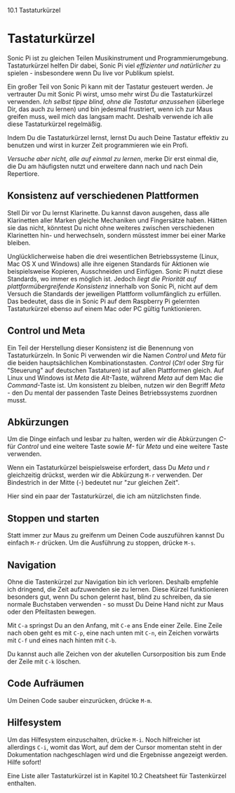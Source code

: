 10.1 Tastaturkürzel

# Tastaturkürzel

Sonic Pi ist zu gleichen Teilen Musikinstrument und Programmierumgebung. Tastaturkürzel helfen Dir dabei, Sonic Pi viel *effizienter und natürlicher* zu spielen - insbesondere wenn Du live vor Publikum spielst. 

Ein großer Teil von Sonic Pi kann mit der Tastatur gesteuert werden. Je vertrauter Du mit Sonic Pi wirst, umso mehr wirst Du die Tastaturkürzel verwenden. *Ich selbst tippe blind, ohne die Tastatur anzussehen* (überlege Dir, das auch zu lernen) und bin jedesmal frustriert, wenn ich zur Maus greifen muss, weil mich das langsam macht. Deshalb verwende ich alle diese Tastaturkürzel regelmäßig. 

Indem Du die Tastaturkürzel lernst, lernst Du auch Deine Tastatur effektiv zu benutzen und wirst in kurzer Zeit programmieren wie ein Profi.

*Versuche aber nicht, alle auf einmal zu lernen*, merke Dir erst einmal die, die Du am häufigsten nutzt und erweitere dann nach und nach Dein Repertiore.

## Konsistenz auf verschiedenen Plattformen

Stell Dir vor Du lernst Klarinette. Du kannst davon ausgehen, dass alle Klarinetten aller Marken gleiche Mechaniken und Fingersätze haben. Hätten sie das nicht, könntest Du nicht ohne weiteres zwischen verschiedenen Klarinetten hin- und herwechseln, sondern müsstest immer bei einer Marke bleiben.

Unglücklicherweise haben die drei wesentlichen Betriebssysteme (Linux, Mac OS X und Windows) alle ihre eigenen Standards für Aktionen wie beispielsweise Kopieren, Ausschneiden und Einfügen. Sonic Pi nutzt diese Standards, wo immer es möglich ist. Jedoch *liegt die Priorität auf plattformübergreifende Konsistenz* innerhalb von Sonic Pi, nicht auf dem Versuch die Standards der jeweiligen Plattform vollumfänglich zu erfüllen. Das bedeutet, dass die in Sonic Pi auf dem Raspberry Pi gelernten Tastaturkürzel ebenso auf einem Mac oder PC gültig funktionieren.

## Control und Meta

Ein Teil der Herstellung dieser Konsistenz ist die Benennung von Tastaturkürzeln. In Sonic Pi verwenden wir die Namen *Control* und *Meta* für die beiden hauptsächlichen Kombinationstasten. *Control* (*Ctrl* oder *Strg* für "Steuerung" auf deutschen Tastaturen) ist auf allen Plattformen gleich. Auf Linux und Windows ist *Meta* die *Alt*-Taste, während *Meta* auf dem Mac die *Command*-Taste ist. Um konsistent zu bleiben, nutzen wir den Begriff *Meta* - den Du mental der passenden Taste Deines Betriebssystems zuordnen musst.

## Abkürzungen

Um die Dinge einfach und lesbar zu halten, werden wir die Abkürzungen *C-* für *Control* und eine weitere Taste sowie *M-* für *Meta* und eine weitere Taste verwenden.

Wenn ein Tastaturkürzel beispielsweise erfordert, dass Du *Meta* und *r* gleichzeitig drückst, werden wir die Abkürzung `M-r` verwenden. Der Bindestrich in der Mitte (*-*) bedeutet nur "zur gleichen Zeit".

Hier sind ein paar der Tastaturkürzel, die ich am nützlichsten finde.

## Stoppen und starten

Statt immer zur Maus zu greifenm um Deinen Code auszuführen kannst Du einfach `M-r` drücken. Um die Ausführung zu stoppen, drücke `M-s`.

## Navigation

Ohne die Tastenkürzel zur Navigation bin ich verloren. Deshalb empfehle ich dringend, die Zeit aufzuwenden sie zu lernen. Diese Kürzel funktionieren besonders gut, wenn Du schon gelernt hast, blind zu schreiben, da sie normale Buchstaben verwenden - so musst Du Deine Hand nicht zur Maus oder den Pfeiltasten bewegen.

Mit `C-a` springst Du an den Anfang, mit `C-e` ans Ende einer Zeile. Eine Zeile nach oben geht es mit `C-p`, eine nach unten mit `C-n`, ein Zeichen vorwärts mit `C-f` und eines nach hinten mit `C-b`.

Du kannst auch alle Zeichen von der akutellen Cursorposition bis zum Ende der Zeile mit `C-k`  löschen.

## Code Aufräumen

Um Deinen Code sauber einzurücken, drücke `M-m`.

## Hilfesystem

Um das Hilfesystem einzuschalten, drücke `M-i`. Noch hilfreicher ist allerdings `C-i`, womit das Wort, auf dem der Cursor momentan steht in der Dokumentation nachgeschlagen wird und die Ergebnisse angezeigt werden. Hilfe sofort!

Eine Liste aller Tastaturkürzel ist in Kapitel 10.2 Cheatsheet für Tastenkürzel enthalten.










